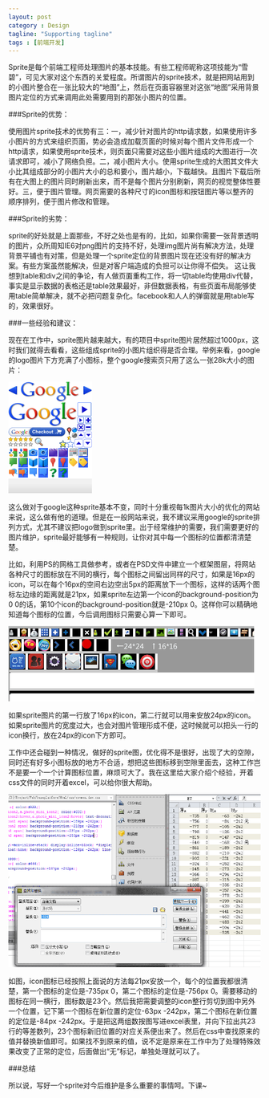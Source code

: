 ```yaml
---
layout: post
category : Design
tagline: "Supporting tagline"
tags : [前端开发]
---
```


Sprite是每个前端工程师处理图片的基本技能。有些工程师昵称这项技能为“雪碧”，可见大家对这个东西的关爱程度。所谓图片的sprite技术，就是把网站用到的小图片整合在一张比较大的“地图”上，然后在页面容器里对这张“地图”采用背景图片定位的方式来调用此处需要用到的那张小图片的位置。

###Sprite的优势：

使用图片sprite技术的优势有三：一，减少针对图片的http请求数，如果使用许多小图片的方式来组织页面，势必会造成加载页面的时候对每个图片文件形成一个http请求，如果使用sprite技术，则页面只需要对这些小图片组成的大图进行一次请求即可，减小了网络负担。二，减小图片大小。使用sprite生成的大图其文件大小比其组成部分的小图片大小的总和要小，图片越小，下载越快。且图片下载后所有在大图上的图片同时刷新出来，而不是每个图片分别刷新，网页的视觉整体性要好。三，便于图片管理。网页需要的各种尺寸的icon图标和按钮图片等以整齐的顺序排列，便于图片修改和管理。

###Sprite的劣势：

sprite的好处就是上面那些，不好之处也是有的，比如，如果你需要一张背景透明的图片，众所周知IE6对png图片的支持不好，处理img图片尚有解决方法，处理背景平铺也有对策，但是处理一个sprite定位的背景图片现在还没有好的解决方案。有些方案虽然能解决，但是对客户端造成的负担可以让你得不偿失。
这让我想到table和div之间的争论，有人做页面重构工作，将一切table均使用div代替，事实是显示数据的表格还是table效果最好，非但数据表格，有些页面布局能够使用table简单解决，就不必把问题复杂化。facebook和人人的弹窗就是用table写的，效果很好。

###一些经验和建议：

现在在工作中，sprite图片越来越大，有的项目中sprite图片居然超过1000px，这时我们就得去看看，这些组成sprite的小图片组织得是否合理。举例来看，google的logo图片下方充满了小图标，整个google搜索页只用了这么一张28k大小的图片：

<img src="/images/managesprite1.png" style="max-width:100%" />

这么做对于google这种sprite基本不变，同时十分重视每1k图片大小的优化的网站来说，这么做有他的道理。但是在一般网站来说，我不建议采用google的sprite排列方式，尤其不建议把logo做到sprite里。出于经常维护的需要，我们需要更好的图片维护，sprite最好能够有一种规则，让你对其中每一个图标的位置都清清楚楚。

比如，利用PS的网格工具做参考，或者在PSD文件中建立一个框架图层，将网站各种尺寸的图标放在不同的横行，每个图标之间留出同样的尺寸，如果是16px的icon，可以在每个16px的空间右边空出5px的距离放下一个图标，这样的话两个图标左边缘的距离就是21px，如果sprite左边第一个icon的background-position为0 0的话，第10个icon的background-position就是-210px 0。这样你可以精确地知道每个图标的位置，今后调用图标只需要心算一下即可。

<img src="/images/managesprite2.png" style="max-width:100%" />

如果sprite图片的第一行放了16px的icon，第二行就可以用来安放24px的icon。如果sprite图片的宽度过大，也会对图片管理形成不便，这时候就可以把头一行的icon换行，放在24px的icon下方即可。

工作中还会碰到一种情况，做好的sprite图，优化得不是很好，出现了大的空隙，同时还有好多小图标放的地方不合适，想把这些图标移到空隙里面去，这种工作岂不是要一个一个计算图标位置，麻烦可大了。我在这里给大家介绍个经验，开着css文件的同时开着excel，可以给你很大帮助。

<img src="/images/managesprite3.png" style="max-width:100%" />

如图，icon图标已经按照上面说的方法每21px安放一个，每个的位置我都很清楚，第一个图标的定位是-735px 0，第二个图标的定位是-756px 0。需要移动的图标在同一横行，图标数是23个。然后我把需要调整的icon整行剪切到图中另外一个位置，记下第一个图标在新位置的定位-63px -242px，第二个图标在新位置的定位是-84px -242px。于是把这两组数按图写进excel表里，并向下拉出共23行的等差数列，23个图标新旧位置的对应关系便出来了。然后在css中查找原来的值并替换新值即可。如果找不到原来的值，说不定是原来在工作中为了处理特殊效果改变了正常的定位，后面做出“无”标记，单独处理就可以了。

###总结

所以说，写好一个sprite对今后维护是多么重要的事情呵。下课~